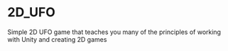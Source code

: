 # 2D_UFO
Simple 2D UFO game that teaches you many of the principles of working with Unity and creating 2D games
